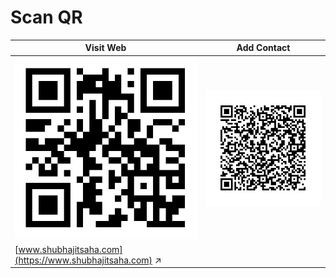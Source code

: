 Scan QR
=====

| Visit Web     | Add Contact   |
| ------------- | ------------- |
| ![Scan QR](https://github.com/suvozit/About/blob/master/www.shubhajitsaha.com.svg)  | ![Add Contact](https://github.com/suvozit/About/blob/master/Contact.svg)  |
| [www.shubhajitsaha.com](https://www.shubhajitsaha.com) ↗ |  |

